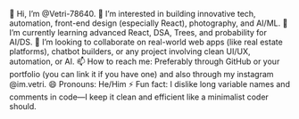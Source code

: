 👋 Hi, I’m @Vetri-78640.
👀 I’m interested in building innovative tech, automation, front-end design (especially React), photography, and AI/ML.
🌱 I’m currently learning advanced React, DSA, Trees, and probability for AI/DS.
💞️ I’m looking to collaborate on real-world web apps (like real estate platforms), chatbot builders, or any project involving clean UI/UX, automation, or AI.
📫 How to reach me: Preferably through GitHub or your portfolio (you can link it if you have one) and also through my instagram @im.vetri.
😄 Pronouns: He/Him
⚡ Fun fact: I dislike long variable names and comments in code—I keep it clean and efficient like a minimalist coder should.
<!---
Vetri-78640/Vetri-78640 is a ✨ special ✨ repository because its `README.md` (this file) appears on your GitHub profile.
You can click the Preview link to take a look at your changes.
--->
